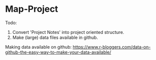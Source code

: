 # Map-Project


Todo: 
1. Convert 'Project Notes' into project oriented structure.  
1. Make (large) data files available in github.  

Making data available on github: 
https://www.r-bloggers.com/data-on-github-the-easy-way-to-make-your-data-available/